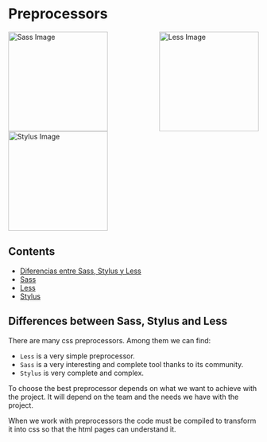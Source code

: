 # Preprocessors

<div style="width: 100%; display: flex; justify-content: space-between; align-items: center; flex-wrap: wrap;">
    <img src="https://sass-lang.com/assets/img/logos/logo-b6e1ef6e.svg" alt="Sass Image" width="200">
    <img src="https://upload.wikimedia.org/wikipedia/commons/8/81/LESS_Logo.svg" alt="Less Image" width="200">
    <img src="https://abalozz.es/content/images/2014/Dec/stylus.png" alt="Stylus Image" width="200">
</div>

## Contents
- [Diferencias entre Sass, Stylus y Less](#diferencias-entre-sass-stylus-y-less)
- [Sass](sass/)
- [Less](less/)
- [Stylus](stylus/)

## Differences between Sass, Stylus and Less

There are many css preprocessors. Among them we can find:

* `Less` is a very simple preprocessor.
* `Sass` is a very interesting and complete tool thanks to its community.
* `Stylus` is very complete and complex.

To choose the best preprocessor depends on what we want to achieve with the project. It will depend on the team and the needs we have with the project.

When we work with preprocessors the code must be compiled to transform it into css so that the html pages can understand it.
